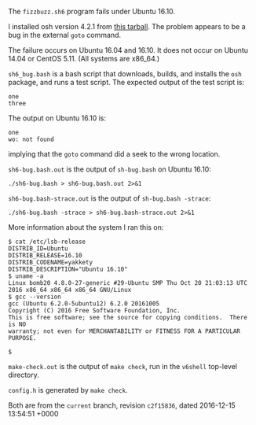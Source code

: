 The `fizzbuzz.sh6` program fails under Ubuntu 16.10.

I installed osh version 4.2.1 from [this tarball](http://v6shell.org/src/osh-4.2.1.tar.gz).
The problem appears to be a bug in the external `goto` command.

The failure occurs on Ubuntu 16.04 and 16.10.
It does not occur on Ubuntu 14.04 or CentOS 5.11.
(All systems are x86_64.)

`sh6_bug.bash` is a bash script that downloads, builds, and installs
the `osh` package, and runs a test script.  The expected output
of the test script is:

    one
    three

The output on Ubuntu 16.10 is:

    one
    wo: not found

implying that the `goto` command did a seek to the wrong location.

`sh6-bug.bash.out` is the output of `sh-bug.bash` on Ubuntu 16.10:

    ./sh6-bug.bash > sh6-bug.bash.out 2>&1

`sh6-bug.bash-strace.out` is the output of `sh-bug.bash -strace`:

    ./sh6-bug.bash -strace > sh6-bug.bash-strace.out 2>&1

More information about the system I ran this on:

    $ cat /etc/lsb-release 
    DISTRIB_ID=Ubuntu
    DISTRIB_RELEASE=16.10
    DISTRIB_CODENAME=yakkety
    DISTRIB_DESCRIPTION="Ubuntu 16.10"
    $ uname -a
    Linux bomb20 4.8.0-27-generic #29-Ubuntu SMP Thu Oct 20 21:03:13 UTC 2016 x86_64 x86_64 x86_64 GNU/Linux
    $ gcc --version
    gcc (Ubuntu 6.2.0-5ubuntu12) 6.2.0 20161005
    Copyright (C) 2016 Free Software Foundation, Inc.
    This is free software; see the source for copying conditions.  There is NO
    warranty; not even for MERCHANTABILITY or FITNESS FOR A PARTICULAR PURPOSE.

    $ 

`make-check.out` is the output of `make check`, run in the `v6shell` top-level directory.

`config.h` is generated by `make check`.

Both are from the `current` branch, revision `c2f15836`, dated 2016-12-15 13:54:51 +0000
